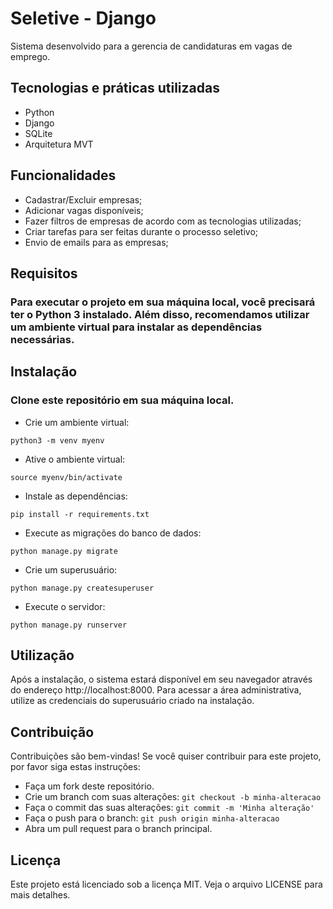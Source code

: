 
# Seletive - Django

Sistema desenvolvido para a gerencia de candidaturas em vagas de emprego.



## Tecnologias e práticas utilizadas

 - Python
 - Django 
 - SQLite
 - Arquitetura MVT
 
## Funcionalidades
 - Cadastrar/Excluir empresas;
 - Adicionar vagas disponíveis;
 - Fazer filtros de empresas de acordo com as tecnologias utilizadas;
 - Criar tarefas para ser feitas durante o processo seletivo;
 - Envio de emails para as empresas;

## Requisitos
### Para executar o projeto em sua máquina local, você precisará ter o Python 3 instalado. Além disso, recomendamos utilizar um ambiente virtual para instalar as dependências necessárias.

## Instalação

### Clone este repositório em sua máquina local.

- Crie um ambiente virtual:
```
python3 -m venv myenv
```
- Ative o ambiente virtual:
```
source myenv/bin/activate
```
- Instale as dependências:
```
pip install -r requirements.txt
```
- Execute as migrações do banco de dados:
```
python manage.py migrate
```
- Crie um superusuário:
```
python manage.py createsuperuser
```
- Execute o servidor:
```
python manage.py runserver
```
## Utilização
Após a instalação, o sistema estará disponível em seu navegador através do endereço http://localhost:8000. Para acessar a área administrativa, utilize as credenciais do superusuário criado na instalação.

## Contribuição
Contribuições são bem-vindas! Se você quiser contribuir para este projeto, por favor siga estas instruções:

- Faça um fork deste repositório.
- Crie um branch com suas alterações:
```git checkout -b minha-alteracao```
- Faça o commit das suas alterações:
```git commit -m 'Minha alteração'```
- Faça o push para o branch:
```git push origin minha-alteracao```
- Abra um pull request para o branch principal.
## Licença
Este projeto está licenciado sob a licença MIT. Veja o arquivo LICENSE para mais detalhes.
